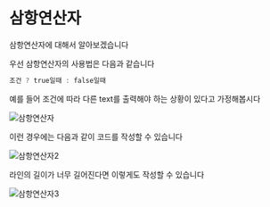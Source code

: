# 삼항연산자

삼항연산자에 대해서 알아보겠습니다

우선 삼항연산자의 사용법은 다음과 같습니다

```jsx
조건 ? true일때 : false일때
```

예를 들어 조건에 따라 다른 text를 출력해야 하는 상황이 있다고 가정해봅시다

![삼항연산자](https://user-images.githubusercontent.com/67893516/100453457-47d68680-30fe-11eb-8de5-3ac52503e0ff.png)

이런 경우에는 다음과 같이 코드를 작성할 수 있습니다

![삼항연산자2](https://user-images.githubusercontent.com/67893516/100453462-49a04a00-30fe-11eb-9e03-f97d8921aacc.png)

라인의 길이가 너무 길어진다면 이렇게도 작성할 수 있습니다

![삼항연산자3](https://user-images.githubusercontent.com/67893516/100453466-4ad17700-30fe-11eb-949e-1b7787e19b6a.png)
